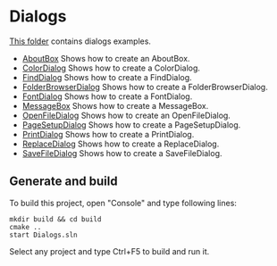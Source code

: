 ﻿# Dialogs

[This folder](.) contains dialogs examples.

* [AboutBox](AboutBox/README.md) Shows how to create an AboutBox.
* [ColorDialog](ColorDialog/README.md) Shows how to create a ColorDialog.
* [FindDialog](FindDialog/README.md) Shows how to create a FindDialog.
* [FolderBrowserDialog](FolderBrowserDialog/README.md) Shows how to create a FolderBrowserDialog.
* [FontDialog](FontDialog/README.md) Shows how to create a FontDialog.
* [MessageBox](MessageBox/README.md) Shows how to create a MessageBox.
* [OpenFileDialog](OpenFileDialog/README.md) Shows how to create an OpenFileDialog.
* [PageSetupDialog](PageSetupDialog/README.md) Shows how to create a PageSetupDialog.
* [PrintDialog](PrintDialog/README.md) Shows how to create a PrintDialog.
* [ReplaceDialog](ReplaceDialog/README.md) Shows how to create a ReplaceDialog.
* [SaveFileDialog](SaveFileDialog/README.md) Shows how to create a SaveFileDialog.

## Generate and build

To build this project, open "Console" and type following lines:

``` shell
mkdir build && cd build
cmake .. 
start Dialogs.sln
```

Select any project and type Ctrl+F5 to build and run it.
